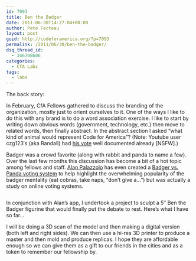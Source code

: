 ```yaml
---
id: 7093
title: Ben the Badger
date: 2011-06-30T14:27:04+00:00
author: Pete Fecteau
layout: post
guid: http://codeforamerica.org/?p=7093
permalink: /2011/06/30/ben-the-badger/
dsq_thread_id:
  - 346708606
categories:
  - CfA Labs
tags:
  - labs
---
```

The back story:

<img class="alignright size-full wp-image-7209" title="Badger vs. Abhi" src="http://codeforamerica.org/wp-content/uploads/2011/06/badgerVSabhi.jpg" alt="" />In February, CfA Fellows gathered to discuss the branding of the organization, mostly just to orient ourselves to it. One of the ways I like to do this with any brand is to do a word association exercise. I like to start by writing down obvious words (government, technology, etc.) then move to related words, then finally abstract. In the abstract section I asked &#8220;what kind of animal would represent Code for America&#8221;? (Note: Youtube user czg123&#8242;s (aka Randall) had <a title="Randall's Honey Badger Video" href="http://www.youtube.com/watch?v=4r7wHMg5Yjg" target="_blank">his vote</a> well documented already [NSFW].)

Badger was a crowd favorite (along with rabbit and panda to name a few). Over the last few months this discussion has become a bit of a hot topic among fellows and staff. [Alan Palazzolo](http://codeforamerica.org/author/alan/ "Alan Palazzolo") has even created a <a title="Badger vs. Panda" href="http://badgerpanda.codeforamerica.org" target="_blank">Badger vs. Panda voting system</a> to help highlight the overwhelming popularity of the badger mentality (eat cobras, take naps, &#8220;don&#8217;t give a&#8230;&#8221;) but was actually a study on online voting systems.

[<img class="alignright size-large wp-image-7204" title="badger panda" src="http://codeforamerica.org/wp-content/uploads/2011/06/badger-panda-1024x477.png" alt="" />](http://badgerpanda.codeforamerica.org)

In conjunction with Alan&#8217;s app, I undertook a project to sculpt a 5&#8243; Ben the Badger figurine that would finally put the debate to rest. Here&#8217;s what I have so far&#8230;

<img class="aligncenter size-full wp-image-7210" title="ben-full-half" src="http://codeforamerica.org/wp-content/uploads/2011/06/ben-full-half.jpg" alt="" /><img class="aligncenter size-full wp-image-7211" title="ben-hind-quarter" src="http://codeforamerica.org/wp-content/uploads/2011/06/ben-hind-quarter.jpg" alt="" /><img class="aligncenter size-full wp-image-7212" title="ben-face-detail" src="http://codeforamerica.org/wp-content/uploads/2011/06/ben-face-detail.jpg" alt="" />I will be doing a 3D scan of the model and then making a digital version (both left and right sides). We can then use a hi-res 3D printer to produce a master and then mold and produce replicas. I hope they are affordable enough so we can give them as a gift to our friends in the cities and as a token to remember our fellowship by.